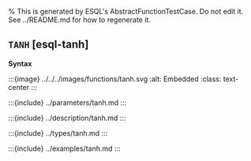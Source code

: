 % This is generated by ESQL's AbstractFunctionTestCase. Do not edit it. See ../README.md for how to regenerate it.

## `TANH` [esql-tanh]

**Syntax**

:::{image} ../../../images/functions/tanh.svg
:alt: Embedded
:class: text-center
:::


:::{include} ../parameters/tanh.md
:::

:::{include} ../description/tanh.md
:::

:::{include} ../types/tanh.md
:::

:::{include} ../examples/tanh.md
:::
